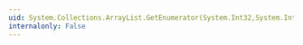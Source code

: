 ```yaml
---
uid: System.Collections.ArrayList.GetEnumerator(System.Int32,System.Int32)
internalonly: False
---
```


